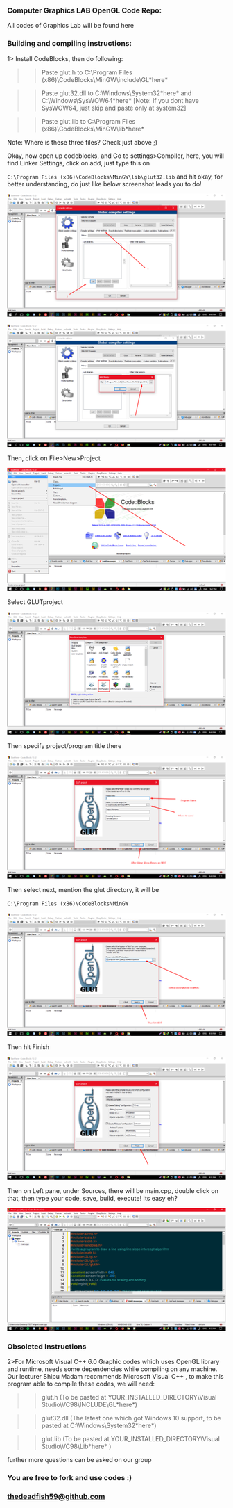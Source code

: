 ### Computer Graphics LAB OpenGL Code Repo:

All codes of Graphics Lab will be found here

### Building and compiling instructions:
1> Install CodeBlocks, then do following:

>>Paste glut.h to C:\Program Files (x86)\CodeBlocks\MinGW\include\GL\*here* 

>>Paste glut32.dll to C:\Windows\System32\*here* and C:\Windows\SysWOW64\*here* [Note: If you dont have SysWOW64, just skip and paste only at system32]

>>Paste glut.lib to C:\Program Files (x86)\CodeBlocks\MinGW\lib\*here* 

Note: Where is these three files? Check just above ;)

Okay, now open up codeblocks, and Go to settings>Compiler, here, you will find Linker Settings, click on add, just type this on

`C:\Program Files (x86)\CodeBlocks\MinGW\lib\glut32.lib`
and hit okay, for better understanding, do just like below screenshot leads you to do! 

![](https://github.com/thedeadfish59/GFXlabOpenGL/raw/master/Screenshots/1.png)

![](https://github.com/thedeadfish59/GFXlabOpenGL/raw/master/Screenshots/2.png)

Then, click on File>New>Project

![](https://github.com/thedeadfish59/GFXlabOpenGL/raw/master/Screenshots/3.png)

Select GLUTproject

![](https://github.com/thedeadfish59/GFXlabOpenGL/raw/master/Screenshots/4.png)

Then specify project/program title there

![](https://github.com/thedeadfish59/GFXlabOpenGL/raw/master/Screenshots/5.png)

Then select next, mention the glut directory, it will be

`C:\Program Files (x86)\CodeBlocks\MinGW`

![](https://github.com/thedeadfish59/GFXlabOpenGL/raw/master/Screenshots/6.png)

Then hit Finish

![](https://github.com/thedeadfish59/GFXlabOpenGL/raw/master/Screenshots/7.png)

Then on Left pane, under Sources, there will be main.cpp, double click on that, then type your code, save, build, execute! Its easy eh?

![](https://github.com/thedeadfish59/GFXlabOpenGL/raw/master/Screenshots/8.png)

### Obsoleted Instructions

2>For Microsoft Visual C++ 6.0 
Graphic codes which uses OpenGL library and runtime, needs some dependencies while compiling on any machine.
Our lecturer Shipu Madam recommends Microsoft Visual C++ , to make this program able to compile these codes, we will need:

>>glut.h (To be pasted at YOUR_INSTALLED_DIRECTORY\Visual Studio\VC98\INCLUDE\GL\*here*)

>>glut32.dll (The latest one which got Windows 10 support, to be pasted at C:\Windows\System32\*here*)

>>glut.lib (To be pasted at YOUR_INSTALLED_DIRECTORY\Visual Studio\VC98\Lib\*here* )


further more questions can be asked on our group

### You are free to fork and use codes :) 
### thedeadfish59@github.com
